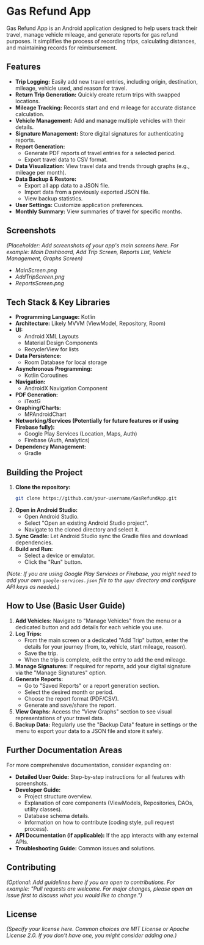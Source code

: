 # Gas Refund App

Gas Refund App is an Android application designed to help users track their travel, manage vehicle mileage, and generate reports for gas refund purposes. It simplifies the process of recording trips, calculating distances, and maintaining records for reimbursement.

## Features

*   **Trip Logging:** Easily add new travel entries, including origin, destination, mileage, vehicle used, and reason for travel.
*   **Return Trip Generation:** Quickly create return trips with swapped locations.
*   **Mileage Tracking:** Records start and end mileage for accurate distance calculation.
*   **Vehicle Management:** Add and manage multiple vehicles with their details.
*   **Signature Management:** Store digital signatures for authenticating reports.
*   **Report Generation:**
    *   Generate PDF reports of travel entries for a selected period.
    *   Export travel data to CSV format.
*   **Data Visualization:** View travel data and trends through graphs (e.g., mileage per month).
*   **Data Backup & Restore:**
    *   Export all app data to a JSON file.
    *   Import data from a previously exported JSON file.
    *   View backup statistics.
*   **User Settings:** Customize application preferences.
*   **Monthly Summary:** View summaries of travel for specific months.

## Screenshots

*(Placeholder: Add screenshots of your app's main screens here. For example: Main Dashboard, Add Trip Screen, Reports List, Vehicle Management, Graphs Screen)*

*   *MainScreen.png*
*   *AddTripScreen.png*
*   *ReportsScreen.png*

## Tech Stack & Key Libraries

*   **Programming Language:** Kotlin
*   **Architecture:** Likely MVVM (ViewModel, Repository, Room)
*   **UI:**
    *   Android XML Layouts
    *   Material Design Components
    *   RecyclerView for lists
*   **Data Persistence:**
    *   Room Database for local storage
*   **Asynchronous Programming:**
    *   Kotlin Coroutines
*   **Navigation:**
    *   AndroidX Navigation Component
*   **PDF Generation:**
    *   iTextG
*   **Graphing/Charts:**
    *   MPAndroidChart
*   **Networking/Services (Potentially for future features or if using Firebase fully):**
    *   Google Play Services (Location, Maps, Auth)
    *   Firebase (Auth, Analytics)
*   **Dependency Management:**
    *   Gradle

## Building the Project

1.  **Clone the repository:**
    ```bash
    git clone https://github.com/your-username/GasRefundApp.git
    ```
2.  **Open in Android Studio:**
    *   Open Android Studio.
    *   Select "Open an existing Android Studio project".
    *   Navigate to the cloned directory and select it.
3.  **Sync Gradle:** Let Android Studio sync the Gradle files and download dependencies.
4.  **Build and Run:**
    *   Select a device or emulator.
    *   Click the "Run" button.

*(Note: If you are using Google Play Services or Firebase, you might need to add your own `google-services.json` file to the `app/` directory and configure API keys as needed.)*

## How to Use (Basic User Guide)

1.  **Add Vehicles:** Navigate to "Manage Vehicles" from the menu or a dedicated button and add details for each vehicle you use.
2.  **Log Trips:**
    *   From the main screen or a dedicated "Add Trip" button, enter the details for your journey (from, to, vehicle, start mileage, reason).
    *   Save the trip.
    *   When the trip is complete, edit the entry to add the end mileage.
3.  **Manage Signatures:** If required for reports, add your digital signature via the "Manage Signatures" option.
4.  **Generate Reports:**
    *   Go to "Saved Reports" or a report generation section.
    *   Select the desired month or period.
    *   Choose the report format (PDF/CSV).
    *   Generate and save/share the report.
5.  **View Graphs:** Access the "View Graphs" section to see visual representations of your travel data.
6.  **Backup Data:** Regularly use the "Backup Data" feature in settings or the menu to export your data to a JSON file and store it safely.

## Further Documentation Areas

For more comprehensive documentation, consider expanding on:

*   **Detailed User Guide:** Step-by-step instructions for all features with screenshots.
*   **Developer Guide:**
    *   Project structure overview.
    *   Explanation of core components (ViewModels, Repositories, DAOs, utility classes).
    *   Database schema details.
    *   Information on how to contribute (coding style, pull request process).
*   **API Documentation (if applicable):** If the app interacts with any external APIs.
*   **Troubleshooting Guide:** Common issues and solutions.

## Contributing

*(Optional: Add guidelines here if you are open to contributions. For example: "Pull requests are welcome. For major changes, please open an issue first to discuss what you would like to change.")*

## License

*(Specify your license here. Common choices are MIT License or Apache License 2.0. If you don't have one, you might consider adding one.)*
